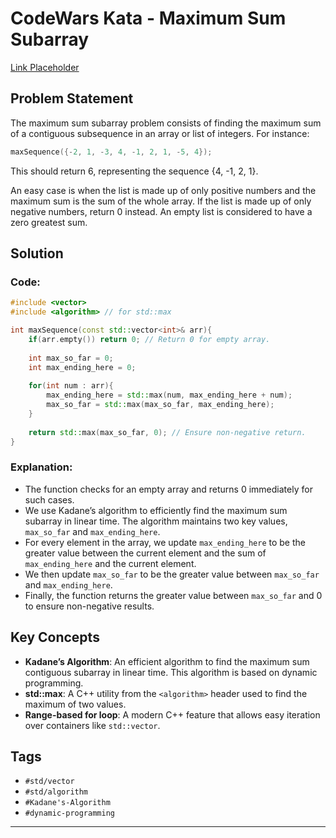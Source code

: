 # CodeWars Kata - Maximum Sum Subarray

[Link Placeholder](https://www.codewars.com/kata/54521e9ec8e60bc4de000d6c/train/cpp)

## Problem Statement

The maximum sum subarray problem consists of finding the maximum sum of a contiguous subsequence in an array or list of integers. For instance:

```cpp
maxSequence({-2, 1, -3, 4, -1, 2, 1, -5, 4});
```
This should return 6, representing the sequence {4, -1, 2, 1}. 

An easy case is when the list is made up of only positive numbers and the maximum sum is the sum of the whole array. If the list is made up of only negative numbers, return 0 instead. An empty list is considered to have a zero greatest sum.

## Solution

### Code:
```cpp
#include <vector>
#include <algorithm> // for std::max

int maxSequence(const std::vector<int>& arr){
    if(arr.empty()) return 0; // Return 0 for empty array.
    
    int max_so_far = 0; 
    int max_ending_here = 0;
    
    for(int num : arr){
        max_ending_here = std::max(num, max_ending_here + num);
        max_so_far = std::max(max_so_far, max_ending_here);
    }
    
    return std::max(max_so_far, 0); // Ensure non-negative return.
}
```

### Explanation:
- The function checks for an empty array and returns 0 immediately for such cases.
- We use Kadane’s algorithm to efficiently find the maximum sum subarray in linear time. The algorithm maintains two key values, `max_so_far` and `max_ending_here`.
- For every element in the array, we update `max_ending_here` to be the greater value between the current element and the sum of `max_ending_here` and the current element.
- We then update `max_so_far` to be the greater value between `max_so_far` and `max_ending_here`.
- Finally, the function returns the greater value between `max_so_far` and 0 to ensure non-negative results.

## Key Concepts

- **Kadane’s Algorithm**: An efficient algorithm to find the maximum sum contiguous subarray in linear time. This algorithm is based on dynamic programming.
- **std::max**: A C++ utility from the `<algorithm>` header used to find the maximum of two values.
- **Range-based for loop**: A modern C++ feature that allows easy iteration over containers like `std::vector`.

## Tags

- `#std/vector`
- `#std/algorithm`
- `#Kadane's-Algorithm`
- `#dynamic-programming`
---